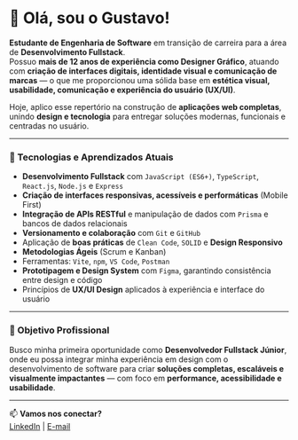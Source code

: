 # 👋 Olá, sou o Gustavo!

**Estudante de Engenharia de Software** em transição de carreira para a área de **Desenvolvimento Fullstack**.  
Possuo **mais de 12 anos de experiência como Designer Gráfico**, atuando com **criação de interfaces digitais, identidade visual e comunicação de marcas** — o que me proporcionou uma sólida base em **estética visual, usabilidade, comunicação e experiência do usuário (UX/UI)**.  

Hoje, aplico esse repertório na construção de **aplicações web completas**, unindo **design e tecnologia** para entregar soluções modernas, funcionais e centradas no usuário.  

---

### 🚀 Tecnologias e Aprendizados Atuais

- **Desenvolvimento Fullstack** com `JavaScript (ES6+)`, `TypeScript`, `React.js`, `Node.js` e `Express`
- **Criação de interfaces responsivas, acessíveis e performáticas** (Mobile First)
- **Integração de APIs RESTful** e manipulação de dados com `Prisma` e bancos de dados relacionais
- **Versionamento e colaboração** com `Git` e `GitHub`
- Aplicação de **boas práticas** de `Clean Code`, `SOLID` e **Design Responsivo**
- **Metodologias Ágeis** (Scrum e Kanban)
- Ferramentas: `Vite`, `npm`, `VS Code`, `Postman`
- **Prototipagem e Design System** com `Figma`, garantindo consistência entre design e código
- Princípios de **UX/UI Design** aplicados à experiência e interface do usuário  

---

### 🎯 Objetivo Profissional

Busco minha primeira oportunidade como **Desenvolvedor Fullstack Júnior**, onde eu possa integrar minha experiência em design com o desenvolvimento de software para criar **soluções completas, escaláveis e visualmente impactantes** — com foco em **performance, acessibilidade e usabilidade**.  

---

📫 **Vamos nos conectar?**  
[LinkedIn](https://www.linkedin.com/in/guspedrosa) | [E-mail](mailto:heyguspedrosa@gmail.com)


<!--
![Snake animation](https://github.com/edsonfsousa/edsonfsousa/blob/output/github-contribution-grid-snake.svg)

  
[![Typing SVG](https://readme-typing-svg.herokuapp.com?font=Firacode&duration=4800&vCenter=true&lines=Technology+Lover!)](https://git.io/typing-svg)

-->
